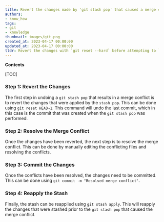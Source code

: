 ```yaml
---
title: Revert the changes made by 'git stash pop' that caused a merge conflict
authors:
- know_how
tags:
- git
- knowledge
thumbnail: images/git.png
created_at: 2023-04-17 00:00:00
updated_at: 2023-04-17 00:00:00
tldr: Revert the changes with `git reset --hard` before attempting to `git stash pop` again.
---
```


**Contents**

[TOC]

### Step 1: Revert the Changes

The first step in undoing a `git stash pop` that results in a merge conflict is to revert the changes that were applied by the `stash pop`. This can be done using `git reset HEAD~1`. This command will undo the last commit, which in this case is the commit that was created when the `git stash pop` was performed.

### Step 2: Resolve the Merge Conflict

Once the changes have been reverted, the next step is to resolve the merge conflict. This can be done by manually editing the conflicting files and resolving the conflicts.

### Step 3: Commit the Changes

Once the conflicts have been resolved, the changes need to be committed. This can be done using `git commit -m "Resolved merge conflict"`.

### Step 4: Reapply the Stash

Finally, the stash can be reapplied using `git stash apply`. This will reapply the changes that were stashed prior to the `git stash pop` that caused the merge conflict.
